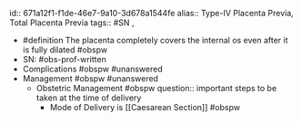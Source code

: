 id:: 671a12f1-f1de-46e7-9a10-3d678a1544fe
alias:: Type-IV Placenta Previa, Total Placenta Previa
tags:: #SN ,

- #definition The placenta completely covers the internal os even after it is fully dilated #obspw
- SN: #obs-prof-written
- Complications #obspw #unanswered
- Management #obspw #unanswered
	- Obstetric Management #obspw
	  question:: important steps to be taken at the time of delivery
		- Mode of Delivery is [[Caesarean Section]] #obspw